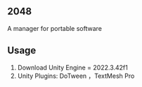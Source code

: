 ## 2048
A manager for portable software

## Usage
1. Download Unity Engine = 2022.3.42f1
2. Unity Plugins: DoTween ，TextMesh Pro
